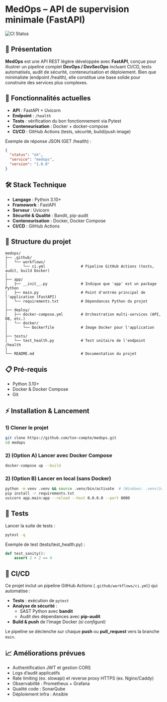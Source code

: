 # MedOps – API de supervision minimale (FastAPI)

![CI Status](https://github.com/oumaimaekdo/medops/actions/workflows/ci.yml/badge.svg)

## 📌 Présentation
**MedOps** est une API REST légère développée avec **FastAPI**, conçue pour illustrer un pipeline complet **DevOps / DevSecOps** incluant CI/CD, tests automatisés, audit de sécurité, conteneurisation et déploiement.
Bien que minimaliste (endpoint /health), elle constitue une base solide pour construire des services plus complexes.


## 🚀 Fonctionnalités actuelles
- **API** : FastAPI + Uvicorn
- **Endpoint** : `/health`
- **Tests** : vérification du bon fonctionnement via Pytest
- **Conteneurisation** : Docker + docker-compose
- **CI/CD** : GitHub Actions (tests, sécurité, build/push image)

Exemple de réponse JSON (GET /health) :
```json
{
  "status": "ok",
  "service": "medops",
  "version": "1.0.0"
}
```

## 🛠️ Stack Technique
- **Langage** : Python 3.10+
- **Framework** : FastAPI
- **Serveur** : Uvicorn
- **Sécurité & Qualité** : Bandit, pip-audit
- **Conteneurisation** : Docker, Docker Compose
- **CI/CD** : GitHub Actions 


## 📂 Structure du projet

```plaintext
medops/
├── .github/
│   └── workflows/
│       └── ci.yml                # Pipeline GitHub Actions (tests, audit, build Docker)
│
├── app/
│   ├── __init__.py               # Indique que 'app' est un package Python
│   ├── main.py                   # Point d'entrée principal de l'application (FastAPI)
│   └── requirements.txt          # Dépendances Python du projet
│
├── deploy/
│   ├── docker-compose.yml        # Orchestration multi-services (API, DB, etc.)
│   └── docker/
│       └── Dockerfile            # Image Docker pour l'application
│
├── tests/
│   └── test_health.py            # Test unitaire de l'endpoint /health
│
└── README.md                     # Documentation du projet
```


## 📋 Pré-requis
- Python 3.10+
- Docker & Docker Compose
- Git


## ⚡ Installation & Lancement

### 1) Cloner le projet
```bash
git clone https://github.com/ton-compte/medops.git
cd medops
```

### 2) (Option A) Lancer avec Docker Compose
```bash
docker-compose up --build
```

### 2) (Option B) Lancer en local (sans Docker)
```bash
python -m venv .venv && source .venv/bin/activate  # (Windows: .venv\Scripts\activate)
pip install -r requirements.txt
uvicorn app.main:app --reload --host 0.0.0.0 --port 8000
```

## 🧪 Tests
Lancer la suite de tests :

```bash
pytest -q
```

Exemple de test (tests/test_health.py) :

```python
def test_sanity():
    assert 2 + 2 == 4
```

## 🔄 CI/CD
Ce projet inclut un pipeline GitHub Actions (`.github/workflows/ci.yml`) qui automatise :

- **Tests** : exécution de `pytest`
- **Analyse de sécurité** :
  - SAST Python avec **bandit**
  - Audit des dépendances avec **pip-audit**
- **Build & push** de l’image Docker *(si configuré)*

Le pipeline se déclenche sur chaque **push** ou **pull_request** vers la branche `main`.


## 📈 Améliorations prévues
- Authentification JWT et gestion CORS
- Logs d’audit applicatifs
- Rate limiting (ex. slowapi) et reverse proxy HTTPS (ex. Nginx/Caddy)
- Observabilité : Prometheus + Grafana
- Qualité code : SonarQube
- Déploiement infra : Ansible

